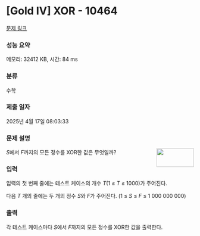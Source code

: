 # [Gold IV] XOR - 10464 

[문제 링크](https://www.acmicpc.net/problem/10464) 

### 성능 요약

메모리: 32412 KB, 시간: 84 ms

### 분류

수학

### 제출 일자

2025년 4월 17일 08:03:33

### 문제 설명

<p><img alt="" src="" style="float:right; height:50px; width:100px"> <em>S</em>에서 <em>F</em>까지의 모든 정수를 XOR한 값은 무엇일까?</p>

### 입력 

 <p>입력의 첫 번째 줄에는 테스트 케이스의 개수 <em>T</em>(1 ≤ <em>T</em> ≤ 1000)가 주어진다.</p>

<p>다음 <em>T</em> 개의 줄에는 두 개의 정수 <em>S</em>와 <em>F</em>가 주어진다. (1 ≤ <em>S</em> ≤ <em>F</em> ≤ 1 000 000 000)</p>

### 출력 

 <p>각 테스트 케이스마다 <em>S</em>에서 <em>F</em>까지의 모든 정수를 XOR한 값을 출력한다.</p>

